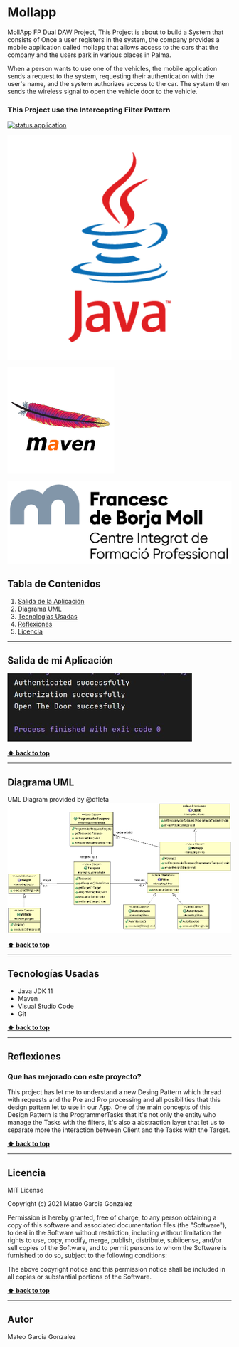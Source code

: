 # Mollapp
MollApp FP Dual DAW Project, This Project is about to build a System that consists of Once a user registers in the system, the company provides a mobile application called mollapp that allows access to the cars that the company and the users park in various places in Palma.

When a person wants to use one of the vehicles, the mobile application sends a request to the system, requesting their authentication with the user's name, and the system authorizes access to the car. The system then sends the wireless signal to open the vehicle door to the vehicle.

### This Project use the Intercepting Filter Pattern

[![status application](https://img.shields.io/badge/status-stable-brightgreen)](URL_Proyecto)

<!--Logos-->

![Project Logo Java](./doc/img/java.png)

![Project Logo Maven](./doc/img/apache_maven.png)

![Project Logo Borja Moll](./doc/img/logocifp.png)

## Tabla de Contenidos

1. [Salida de la Aplicación](#salidas-de-la-aplicacion)
1. [Diagrama UML](#diagrama-uml)
1. [Tecnologías Usadas](#tecnologias-usadas)
1. [Reflexiones](#reflexiones)
1. [Licencia](#licencia)

---

## Salida de mi Aplicación
![Project Salida Aplicacion](./doc/img/salida_app.JPG)

**[⬆ back to top](#tabla-de-contenidos)**


---

## Diagrama UML
UML Diagram provided by @dfleta
![Project UML Diagram](./doc/UML_Diagram/diagrama_clases_UML_intercepting_filter.gif)

**[⬆ back to top](#tabla-de-contenidos)**

---

## Tecnologías Usadas

- Java JDK 11
- Maven
- Visual Studio Code
- Git


**[⬆ back to top](#tabla-de-contenidos)**


---

## Reflexiones

### Que has mejorado con este proyecto?
This project has let me to understand a new Desing Pattern which thread with requests and the Pre and Pro processing and all posibilities that this design pattern let to use in our App. One of the main concepts of this Design Pattern is the ProgrammerTasks that it's not only the entity who manage the Tasks with the filters, it's also a abstraction layer that let us to separate more the interaction between Client and the Tasks with the Target.

**[⬆ back to top](#tabla-de-contenidos)**


---



## Licencia

MIT License

Copyright (c) 2021 Mateo Garcia Gonzalez

Permission is hereby granted, free of charge, to any person obtaining a copy
of this software and associated documentation files (the "Software"), to deal
in the Software without restriction, including without limitation the rights
to use, copy, modify, merge, publish, distribute, sublicense, and/or sell
copies of the Software, and to permit persons to whom the Software is
furnished to do so, subject to the following conditions:

The above copyright notice and this permission notice shall be included in all
copies or substantial portions of the Software.


**[⬆ back to top](#tabla-de-contenidos)**

---


## Autor
Mateo Garcia Gonzalez